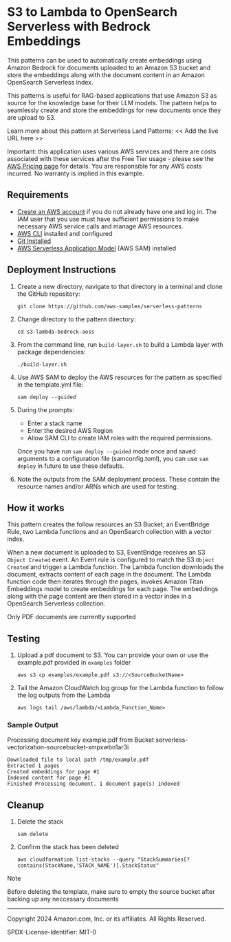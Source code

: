 # S3 to Lambda to OpenSearch Serverless with Bedrock Embeddings

This patterns can be used to automatically create embeddings using Amazon Bedrock for documents uploaded to an Amazon S3 bucket and store the embeddings along with the document content in an Amazon OpenSearch Serverless index.

This patterns is useful for RAG-based applications that use Amazon S3 as source for the knowledge base for their LLM models. The pattern helps to seamlessly create and store the embeddings for new documents once they are upload to S3.

Learn more about this pattern at Serverless Land Patterns: << Add the live URL here >>

Important: this application uses various AWS services and there are costs associated with these services after the Free Tier usage - please see the [AWS Pricing page](https://aws.amazon.com/pricing/) for details. You are responsible for any AWS costs incurred. No warranty is implied in this example.

## Requirements

* [Create an AWS account](https://portal.aws.amazon.com/gp/aws/developer/registration/index.html) if you do not already have one and log in. The IAM user that you use must have sufficient permissions to make necessary AWS service calls and manage AWS resources.
* [AWS CLI](https://docs.aws.amazon.com/cli/latest/userguide/install-cliv2.html) installed and configured
* [Git Installed](https://git-scm.com/book/en/v2/Getting-Started-Installing-Git)
* [AWS Serverless Application Model](https://docs.aws.amazon.com/serverless-application-model/latest/developerguide/serverless-sam-cli-install.html) (AWS SAM) installed

## Deployment Instructions

1. Create a new directory, navigate to that directory in a terminal and clone the GitHub repository:
    ``` 
    git clone https://github.com/aws-samples/serverless-patterns
    ```
2. Change directory to the pattern directory:
    ```
    cd s3-lambda-bedrock-aoss
    ```
3. From the command line, run `build-layer.sh` to build a Lambda layer with package dependencies:
    ```
    ./build-layer.sh
    ```
4. Use AWS SAM to deploy the AWS resources for the pattern as specified in the template.yml file:
    ```
    sam deploy --guided
    ```
5. During the prompts:
    * Enter a stack name
    * Enter the desired AWS Region
    * Allow SAM CLI to create IAM roles with the required permissions.

    Once you have run `sam deploy --guided` mode once and saved arguments to a configuration file (samconfig.toml), you can use `sam deploy` in future to use these defaults.

1. Note the outputs from the SAM deployment process. These contain the resource names and/or ARNs which are used for testing.

## How it works
This pattern creates the follow resources an S3 Bucket, an EventBridge Rule, two Lambda functions and an OpenSearch collection with a vector index.

When a new document is uploaded to S3, EventBridge receives an S3 <code>Object Created</code> event. An Event rule is configured to match the S3 <code>Object Created</code> and trigger a Lambda function. The Lambda function downloads the document, extracts content of each page in the document. The Lambda function code then iterates through the pages, invokes Amazon Titan Embeddings model to create embeddings for each page. The  embeddings along with the page content are then stored in a vector index in a OpenSearch Serverless collection.

Only PDF documents are currently supported

## Testing

1. Upload a pdf document to S3. You can provide your own or use the example.pdf provided in  ```examples``` folder

    ```
    aws s3 cp examples/example.pdf s3://<SourceBucketName>
    ```

2. Tail the Amazon CloudWatch log group for the Lambda function to follow the log outputs from the Lambda

    ```
    aws logs tail /aws/lambda/<Lambda_Function_Name>
    ```

### Sample Output
Processing document key example.pdf from  Bucket serverless-vectorization-sourcebucket-xmpxwbn1ar3i

    Downloaded file to local path /tmp/example.pdf
    Extracted 1 pages
    Created embeddings for page #1
    Indexed content for page #1
    Finished Processing document. 1 document page(s) indexed

## Cleanup

1. Delete the stack
    ``` 
    sam delete
    ```
2. Confirm the stack has been deleted
    ```
    aws cloudformation list-stacks --query "StackSummaries[?contains(StackName,'STACK_NAME')].StackStatus"
    ```

> [!NOTE]  
> Before deleting the template, make sure to empty the source bucket after backing up any neccessary documents


----
Copyright 2024 Amazon.com, Inc. or its affiliates. All Rights Reserved.

SPDX-License-Identifier: MIT-0